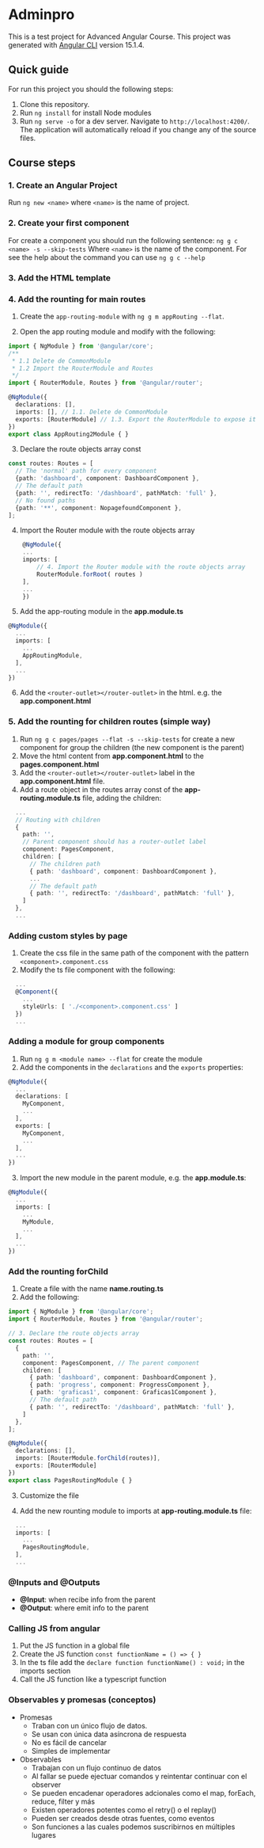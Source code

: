 # Adminpro

This is a test project for Advanced Angular Course.
This project was generated with [Angular CLI](https://github.com/angular/angular-cli) version 15.1.4.

## Quick guide
For run this project you should the following steps:
1. Clone this repository.
2. Run `ng install` for install Node modules
3. Run `ng serve -o` for a dev server. Navigate to `http://localhost:4200/`. The application will automatically reload if you change any of the source files.

## Course steps

### 1. Create an Angular Project
Run `ng new <name>` where `<name>` is the name of project.

### 2. Create your first component
For create a component you should run the following sentence:
`ng g c <name> -s --skip-tests`
Where `<name>` is the name of the component.
For see the help about the command you can use 
`ng g c --help`

### 3. Add the HTML template

### 4. Add the rounting for main routes

1. Create the `app-routing-module` with `ng g m appRouting --flat`.

2. Open the app routing module and modify with the following:

```typescript
import { NgModule } from '@angular/core';
/**
 * 1.1 Delete de CommonModule
 * 1.2 Import the RouterModule and Routes
 */
import { RouterModule, Routes } from '@angular/router';

@NgModule({
  declarations: [],
  imports: [], // 1.1. Delete de CommonModule
  exports: [RouterModule] // 1.3. Export the RouterModule to expose it
})
export class AppRouting2Module { }

```

3. Declare the route objects array const

```typescript
const routes: Routes = [
  // The 'normal' path for every component
  {path: 'dashboard', component: DashboardComponent },
  // The default path
  {path: '', redirectTo: '/dashboard', pathMatch: 'full' },
  // No found paths
  {path: '**', component: NopagefoundComponent },
];
```

4. Import the Router module with the route objects array

```typescript
    @NgModule({
    ...
    imports: [
        // 4. Import the Router module with the route objects array
        RouterModule.forRoot( routes )
    ],
    ...
    })
```

5. Add the app-routing module in the **app.module.ts**

```typescript
@NgModule({
  ...
  imports: [
    ...
    AppRoutingModule,
  ],
  ...
})
```

6. Add the `<router-outlet></router-outlet>` in the html. e.g. the **app.component.html**


### 5. Add the rounting for children routes (simple way)

1. Run `ng g c pages/pages --flat -s --skip-tests` for create a new component for group the children (the new component is the parent)
2. Move the html content from **app.component.html** to the **pages.component.html**
3. Add the `<router-outlet></router-outlet>` label in the **app.component.html** file.
4. Add a route object in the routes array const of the **app-routing.module.ts** file, adding the children:
```typescript
  ...
  // Routing with children
  {
    path: '',
    // Parent component should has a router-outlet label
    component: PagesComponent, 
    children: [
      // The children path
      { path: 'dashboard', component: DashboardComponent },
      ...
      // The default path
      { path: '', redirectTo: '/dashboard', pathMatch: 'full' },
    ]
  },
  ...
```

### Adding custom styles by page
1. Create the css file in the same path of the component with the pattern `<component>.component.css`
2. Modify the ts file component with the following:
```typescript
  ...
  @Component({
    ...
    styleUrls: [ './<component>.component.css' ]
  })
  ...
```

### Adding a module for group components
1. Run `ng g m <module name> --flat` for create the module
2. Add the components in the `declarations` and the `exports` properties:

```typescript
@NgModule({
  ...
  declarations: [
    MyComponent,
    ...
  ],
  exports: [
    MyComponent,
    ...
  ],
  ...
})
```

3. Import the new module in the parent module, e.g. the **app.module.ts**:

```typescript
@NgModule({
  ...
  imports: [
    ...
    MyModule,
    ...
  ],
  ...
})

```

### Add the rounting forChild

1. Create a file with the name **name.routing.ts**
2. Add the following:
```typescript
import { NgModule } from '@angular/core';
import { RouterModule, Routes } from '@angular/router';

// 3. Declare the route objects array
const routes: Routes = [
  {
    path: '',
    component: PagesComponent, // The parent component 
    children: [
      { path: 'dashboard', component: DashboardComponent },
      { path: 'progress', component: ProgressComponent },
      { path: 'graficas1', component: Graficas1Component },
      // The default path
      { path: '', redirectTo: '/dashboard', pathMatch: 'full' },
    ]
  },
];

@NgModule({
  declarations: [],
  imports: [RouterModule.forChild(routes)],
  exports: [RouterModule]
})
export class PagesRoutingModule { }

```

3. Customize the file

4. Add the new rounting module to imports at **app-routing.module.ts** file:
```typescript
  ...
  imports: [
    ...
    PagesRoutingModule,
  ],
  ...
```

### @Inputs and @Outputs
- **@Input**: when recibe info from the parent
- **@Output**: where emit info to the parent

### Calling JS from angular
1. Put the JS function in a global file
2. Create the JS function `const functionName = () => { }`
3. In the ts file add the `declare function functionName() : void;` in the imports section
4. Call the JS function like a typescript function

### Observables y promesas (conceptos)
- Promesas
    - Traban con un único flujo de datos.
    - Se usan con única data asíncrona de respuesta
    - No es fácil de cancelar
    - Simples de implementar
- Observables
    - Trabajan con un flujo continuo de datos
    - Al fallar se puede ejectuar comandos y reintentar continuar con el observer
    - Se pueden encadenar operadores adcionales como el map, forEach, reduce, filter y más
    - Existen operadores potentes como el retry() o el replay()
    - Pueden ser creados desde otras fuentes, como eventos
    - Son funciones a las cuales podemos suscribirnos en múltiples lugares

